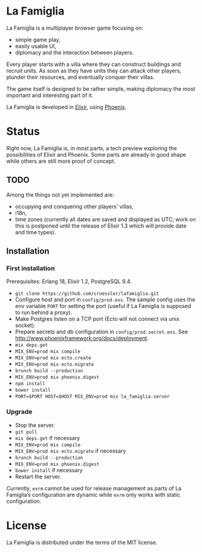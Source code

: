 # La Famiglia

La Famiglia is a multiplayer browser game focusing on:

- simple game play,
- easily usable UI,
- diplomacy and the interaction between players.

Every player starts with a villa where they can construct buildings and recruit
units. As soon as they have units they can attack other players, plunder their
resources, and eventually conquer their villas.

The game itself is designed to be rather simple, making diplomacy the most
important and interesting part of it.

La Famiglia is developed in [Elixir](http://elixir-lang.org), using
[Phoenix](http://www.phoenixframework.org/).

# Status

Right now, La Famiglia is, in most parts, a tech preview exploring the
possibilities of Elixir and Phoenix. Some parts are already in good shape while
others are still more proof of concept.

## TODO

Among the things not yet implemented are:

- occupying and conquering other players’ villas,
- i18n,
- time zones (currently all dates are saved and displayed as UTC; work on this
  is postponed until the release of Elixir 1.3 which will provide date and time
  types).

## Installation

### First installation

Prerequisites: Erlang 18, Elixir 1.2, PostgreSQL 9.4.

- `git clone https://github.com/cruessler/lafamiglia.git`
- Configure host and port in `config/prod.exs`.
  The sample config uses the env variable `PORT` for setting the port (useful if
  La Famiglia is supposed to run behind a proxy).
- Make Postgres listen on a TCP port (Ecto will not connect via unix socket).
- Prepare secrets and db configuration in `config/prod.secret.exs`.
  See http://www.phoenixframework.org/docs/deployment.
- `mix deps.get`
- `MIX_ENV=prod mix compile`
- `MIX_ENV=prod mix ecto.create`
- `MIX_ENV=prod mix ecto.migrate`
- `brunch build --production`
- `MIX_ENV=prod mix phoenix.digest`
- `npm install`
- `bower install`
- `PORT=$PORT HOST=$HOST MIX_ENV=prod mix la_famiglia.server`

### Upgrade

- Stop the server.
- `git pull`
- `mix deps.get` if necessary
- `MIX_ENV=prod mix compile`
- `MIX_ENV=prod mix ecto.migrate` if necessary
- `brunch build --production`
- `MIX_ENV=prod mix phoenix.digest`
- `bower install` if necessary
- Restart the server.

Currently, `exrm` cannot be used for release management as parts of La
Famiglia’s configuration are dynamic while `exrm` only works with static
configuration.

# License

La Famiglia is distributed under the terms of the MIT license.
